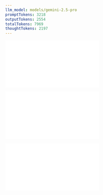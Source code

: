 ```yaml
---
llm_model: models/gemini-2.5-pro
promptTokens: 3218
outputTokens: 2554
totalTokens: 7969
thoughtTokens: 2197
---
```


![@](steps/_.3c24698f.md)

![@](steps/response.2b19f4fa.md)

![@](steps/response.0a30d899.md)